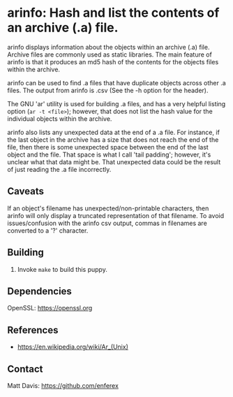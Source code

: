 arinfo: Hash and list the contents of an archive (.a) file.
===========================================================
arinfo displays information about the objects within an archive (.a) file.
Archive files are commonly used as static libraries.  The main feature of
arinfo is that it produces an md5 hash of the contents for the objects files
within the archive.

arinfo can be used to find .a files that have duplicate objects across other
.a files.  The output from arinfo is .csv (See the -h option for the header).

The GNU 'ar' utility is used for building .a files, and has a very helpful
listing option (`ar -t <file>`); however, that does not list the hash value for
the individual objects within the archive.

arinfo also lists any unexpected data at the end of a .a file.  For instance,
if the last object in the archive has a size that does not reach the end of the
file, then there is some unexpected space between the end of the last object
and the file.  That space is what I call 'tail padding'; however, it's unclear
what that data might be.  That unexpected data could be the result of just
reading the .a file incorrectly.

Caveats
-------
If an object's filename has unexpected/non-printable characters, then arinfo
will only display a truncated representation of that filename.  To avoid
issues/confusion with the arinfo csv output, commas in filenames are converted
to a '?' character.

Building
--------
1. Invoke `make` to build this puppy.

Dependencies
------------
OpenSSL: https://openssl.org

References
----------
* https://en.wikipedia.org/wiki/Ar_(Unix)

Contact
-------
Matt Davis: https://github.com/enferex

